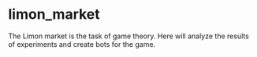 # limon_market
The Limon market is the task of game theory. Here will analyze the results of experiments and create bots for the game.
